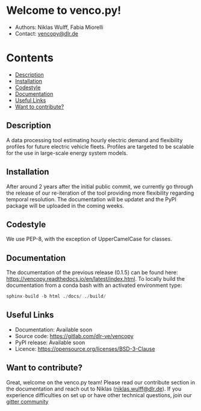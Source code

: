 # Welcome to venco.py!

- Authors: Niklas Wulff, Fabia Miorelli
- Contact: vencopy@dlr.de

# Contents

- [Description](#description)
- [Installation](#installation)
- [Codestyle](#codestyle)
- [Documentation](#documentation)
- [Useful Links](#useful-links)
- [Want to contribute?](#want-to-contribute)

## Description

A data processing tool estimating hourly electric demand and flexibility profiles for future 
electric vehicle fleets. Profiles are targeted to be scalable for the use in large-scale
energy system models. 

## Installation

After around 2 years after the initial public commit, we currently go through the release of 
our re-iteration of the tool providing more flexibility regarding temporal resolution. 
The documentation will be updatet and the PyPI package will be uploaded in the coming weeks. 

## Codestyle

We use PEP-8, with the exception of UpperCamelCase for classes.

## Documentation

The documentation of the previous release (0.1.5) can be found 
here: https://vencopy.readthedocs.io/en/latest/index.html.
To locally build the documentation from a conda bash with an activated 
environment type:

```python
sphinx-build -b html ./docs/ ./build/
```

## Useful Links

- Documentation: Available soon
- Source code: https://gitlab.com/dlr-ve/vencopy
- PyPI release: Available soon
- Licence: https://opensource.org/licenses/BSD-3-Clause

## Want to contribute?

Great, welcome on the venco.py team! Please read our contribute section in the documentation and reach out to Niklas
(niklas.wulff@dlr.de). If you experience difficulties on set up or have other technical questions, join our
[gitter community](https://gitter.im/vencopy/community)
